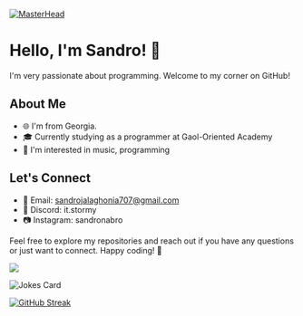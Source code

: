 [![MasterHead](https://cdn.fbsbx.com/v/t59.2708-21/406967206_867481905033339_8992438783285717772_n.gif?_nc_cat=111&ccb=1-7&_nc_sid=cf94fc&_nc_ohc=4ewlvJRdhCAAX8HUQsX&_nc_ht=cdn.fbsbx.com&oh=03_AdTtG9fkDfMY89wTclZ8xbbw7B2YrbjpH5Djqa5-lBUadg&oe=656B0340)](https://github.com/sandronabro)


# Hello, I'm Sandro! 👋

I'm very passionate about programming. Welcome to my corner on GitHub!

## About Me

- 🌐 I'm from Georgia.
- 🎓 Currently studying as a programmer at Gaol-Oriented Academy
- 🚀 I'm interested in music, programming

## Let's Connect

- 📧 Email: sandrojalaghonia707@gmail.com
- 💼 Discord: it.stormy
- 📷 Instagram: sandronabro

Feel free to explore my repositories and reach out if you have any questions or just want to connect. Happy coding! 🚀

![](https://komarev.com/ghpvc/?username=sandronabro)

<!-- Markdown -->

![Jokes Card](https://readme-jokes.vercel.app/api)


[![GitHub Streak](https://streak-stats.demolab.com?user=sandronabro&theme=transparent&hide_border=true)](https://git.io/streak-stats)
